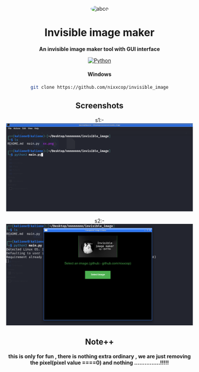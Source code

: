 <div align="center">
  <img src="https://media4.giphy.com/media/v1.Y2lkPTc5MGI3NjExcTU1cDVwbmRqZWJvcDdqYWo0YTE0cDN2aGFkYXphNHpqNDRzZTV6bCZlcD12MV9pbnRlcm5hbF9naWZfYnlfaWQmY3Q9Zw/YlRpYzrkHbtSYDAlaE/giphy.gif"
    if" alt="abco" width="150" height="150" style="border-radius: 50%; background: transparent; object-fit: cover;"/>
  
  # Invisible image maker

  **An invisible image maker  tool with  GUI interface**

  [![Python](https://img.shields.io/badge/Python-3.x-blue.svg)](https://www.python.org/)

####  Windows
```bash
git clone https://github.com/nixxcop/invisible_image
```


## Screenshots

s1:-
![Screenshot_2025-03-20_01_05_52](https://github.com/nixxcop/assets/blob/main/Screenshot%202025-04-13%20232548.png)


s2:-
![Screenshot_2025-03-20_01_07_34](https://github.com/nixxcop/assets/blob/main/Screenshot%202025-04-13%20232633.png)


## Note++
**this is only for fun , there is nothing extra ordinary , we are just removing the pixel(pixel value ====0) and nothing ...............!!!!!**





  
